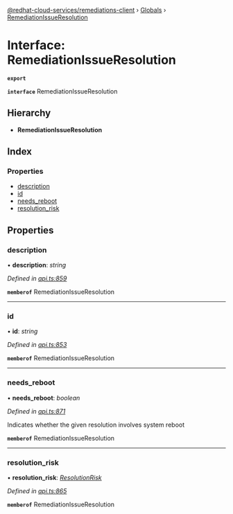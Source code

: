[@redhat-cloud-services/remediations-client](../README.md) › [Globals](../globals.md) › [RemediationIssueResolution](remediationissueresolution.md)

# Interface: RemediationIssueResolution

**`export`** 

**`interface`** RemediationIssueResolution

## Hierarchy

* **RemediationIssueResolution**

## Index

### Properties

* [description](remediationissueresolution.md#description)
* [id](remediationissueresolution.md#id)
* [needs_reboot](remediationissueresolution.md#needs_reboot)
* [resolution_risk](remediationissueresolution.md#resolution_risk)

## Properties

###  description

• **description**: *string*

*Defined in [api.ts:859](https://github.com/RedHatInsights/javascript-clients/blob/master/packages/remediations/api.ts#L859)*

**`memberof`** RemediationIssueResolution

___

###  id

• **id**: *string*

*Defined in [api.ts:853](https://github.com/RedHatInsights/javascript-clients/blob/master/packages/remediations/api.ts#L853)*

**`memberof`** RemediationIssueResolution

___

###  needs_reboot

• **needs_reboot**: *boolean*

*Defined in [api.ts:871](https://github.com/RedHatInsights/javascript-clients/blob/master/packages/remediations/api.ts#L871)*

Indicates whether the given resolution involves system reboot

**`memberof`** RemediationIssueResolution

___

###  resolution_risk

• **resolution_risk**: *[ResolutionRisk](../enums/resolutionrisk.md)*

*Defined in [api.ts:865](https://github.com/RedHatInsights/javascript-clients/blob/master/packages/remediations/api.ts#L865)*

**`memberof`** RemediationIssueResolution
